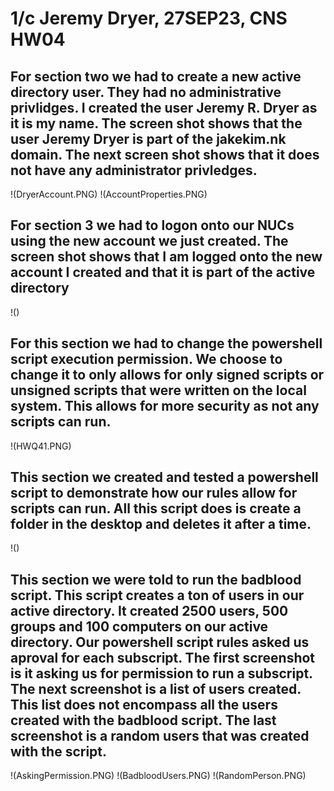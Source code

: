 # 1/c Jeremy Dryer, 27SEP23, CNS HW04

## For section two we had to create a new active directory user. They had no administrative privlidges. I created the user Jeremy R. Dryer as it is my name. The screen shot shows that the user Jeremy Dryer is part of the jakekim.nk domain. The next screen shot shows that it does not have any administrator privledges.
!(DryerAccount.PNG)
!(AccountProperties.PNG)

## For section 3 we had to logon onto our NUCs using the new account we just created. The screen shot shows that I am logged onto the new account I created and that it is part of the active directory
!()

## For this section we had to change the powershell script execution permission. We choose to change it to only allows for only signed scripts or unsigned scripts that were written on the local system. This allows for more security as not any scripts can run. 
!(HWQ41.PNG)

## This section we created and tested a powershell script to demonstrate how our rules allow for scripts can run. All this script does is create a folder in the desktop and deletes it after a time.
!()

## This section we were told to run the badblood script. This script creates a ton of users in our active directory. It created 2500 users, 500 groups and 100 computers on our active directory. Our powershell script rules asked us aproval for each subscript. The first screenshot is it asking us for permission to run a subscript. The next screenshot is a list of users created. This list does not encompass all the users created with the badblood script. The last screenshot is a random users that was created with the script.
!(AskingPermission.PNG)
!(BadbloodUsers.PNG)
!(RandomPerson.PNG)